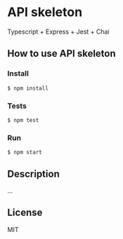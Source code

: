 # API skeleton

Typescript + Express + Jest + Chai

## How to use API skeleton

### Install

```
$ npm install
```

### Tests

```
$ npm test
```

### Run

```
$ npm start
```

## Description

...

## License

MIT
